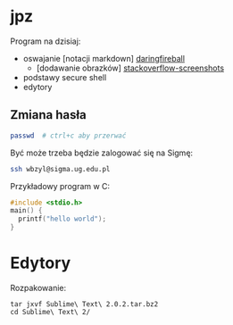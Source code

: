 jpz
===

Program na dzisiaj:

* oswajanie [notacji markdown] [daringfireball]
  - [dodawanie obrazków] [stackoverflow-screenshots]
* podstawy secure shell
* edytory


## Zmiana hasła

```sh
passwd  # ctrl+c aby przerwać
```

Być może trzeba będzie zalogować się na Sigmę:

```sh
ssh wbzyl@sigma.ug.edu.pl
```

Przykładowy program w C:

```c
#include <stdio.h>
main() {
  printf("hello world");
}
```

# Edytory


Rozpakowanie:

```
tar jxvf Sublime\ Text\ 2.0.2.tar.bz2 
cd Sublime\ Text\ 2/
```




[daringfireball]: http://stackoverflow.com/questions/10189356/how-to-add-screenshot-to-readmes-in-github-repository
[stackoverflow-screenshots]: http://stackoverflow.com/questions/10189356/how-to-add-screenshot-to-readmes-in-github-repository

